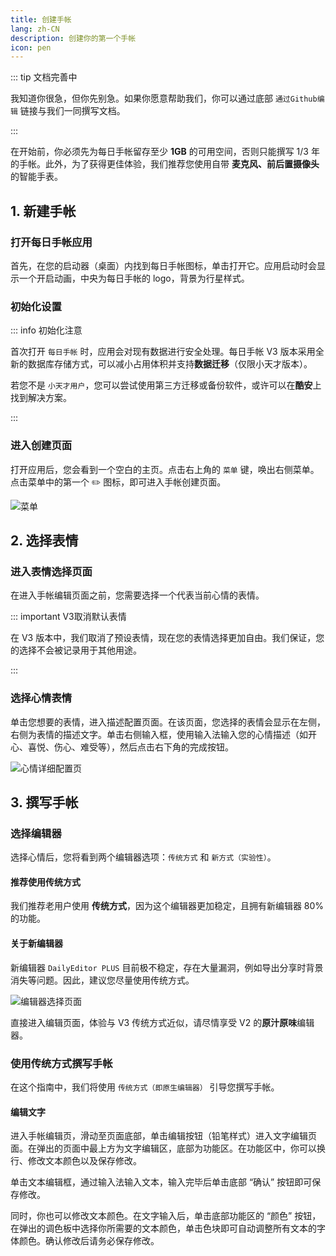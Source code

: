 ```yaml
---
title: 创建手帐
lang: zh-CN
description: 创建你的第一个手帐
icon: pen
---
```


::: tip 文档完善中

我知道你很急，但你先别急。如果你愿意帮助我们，你可以通过底部 `通过Github编辑` 链接与我们一同撰写文档。

:::

在开始前，你必须先为每日手帐留存至少 **1GB** 的可用空间，否则只能撰写 1/3 年的手帐。此外，为了获得更佳体验，我们推荐您使用自带 **麦克风、前后置摄像头** 的智能手表。

## 1. 新建手帐

### 打开每日手帐应用

首先，在您的启动器（桌面）内找到每日手帐图标，单击打开它。应用启动时会显示一个开启动画，中央为每日手帐的 logo，背景为行星样式。

### 初始化设置

::: info 初始化注意

首次打开 `每日手帐` 时，应用会对现有数据进行安全处理。每日手帐 V3 版本采用全新的数据库存储方式，可以减小占用体积并支持**数据迁移**（仅限小天才版本）。

若您不是 `小天才用户`，您可以尝试使用第三方迁移或备份软件，或许可以在**酷安**上找到解决方案。

:::

### 进入创建页面

打开应用后，您会看到一个空白的主页。点击右上角的 `菜单` 键，唤出右侧菜单。点击菜单中的第一个 ✏️ 图标，即可进入手帐创建页面。

![菜单](https://shanghai.static.nextsay.cn/2024/05/03/66344667494a9.png)

## 2. 选择表情

### 进入表情选择页面

在进入手帐编辑页面之前，您需要选择一个代表当前心情的表情。

::: important V3取消默认表情

在 V3 版本中，我们取消了预设表情，现在您的表情选择更加自由。我们保证，您的选择不会被记录用于其他用途。

:::

### 选择心情表情

单击您想要的表情，进入描述配置页面。在该页面，您选择的表情会显示在左侧，右侧为表情的描述文字。单击右侧输入框，使用输入法输入您的心情描述（如开心、喜悦、伤心、难受等），然后点击右下角的完成按钮。

![心情详细配置页](https://shanghai.static.nextsay.cn/2024/05/03/66344825eaa22.png)

## 3. 撰写手帐

### 选择编辑器

选择心情后，您将看到两个编辑器选项：`传统方式` 和 `新方式（实验性）`。

#### 推荐使用传统方式

我们推荐老用户使用 **传统方式**，因为这个编辑器更加稳定，且拥有新编辑器 80% 的功能。

#### 关于新编辑器

新编辑器 `DailyEditor PLUS` 目前极不稳定，存在大量漏洞，例如导出分享时背景消失等问题。因此，建议您尽量使用传统方式。

![编辑器选择页面](https://shanghai.static.nextsay.cn/2024/05/03/66344826256ef.png)

直接进入编辑页面，体验与 V3 传统方式近似，请尽情享受 V2 的**原汁原味**编辑器。

### 使用传统方式撰写手帐

在这个指南中，我们将使用 `传统方式（即原生编辑器）` 引导您撰写手帐。

#### 编辑文字

进入手帐编辑页，滑动至页面底部，单击编辑按钮（铅笔样式）进入文字编辑页面。在弹出的页面中最上方为文字编辑区，底部为功能区。在功能区中，你可以换行、修改文本颜色以及保存修改。

单击文本编辑框，通过输入法输入文本，输入完毕后单击底部 “确认” 按钮即可保存修改。

同时，你也可以修改文本颜色。在文字输入后，单击底部功能区的 “颜色” 按钮，在弹出的调色板中选择你所需要的文本颜色，单击色块即可自动调整所有文本的字体颜色。确认修改后请务必保存修改。
